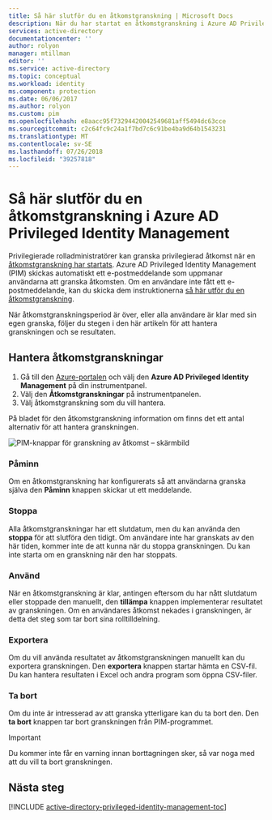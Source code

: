 ```yaml
---
title: Så här slutför du en åtkomstgranskning | Microsoft Docs
description: När du har startat en åtkomstgranskning i Azure AD Privileged Identity Management, lär du dig hur du slutför det och visa resultaten
services: active-directory
documentationcenter: ''
author: rolyon
manager: mtillman
editor: ''
ms.service: active-directory
ms.topic: conceptual
ms.workload: identity
ms.component: protection
ms.date: 06/06/2017
ms.author: rolyon
ms.custom: pim
ms.openlocfilehash: e8aacc95f73294420042549681aff5494dc63cce
ms.sourcegitcommit: c2c64fc9c24a1f7bd7c6c91be4ba9d64b1543231
ms.translationtype: MT
ms.contentlocale: sv-SE
ms.lasthandoff: 07/26/2018
ms.locfileid: "39257818"
---
```

# <a name="how-to-complete-an-access-review-in-azure-ad-privileged-identity-management"></a>Så här slutför du en åtkomstgranskning i Azure AD Privileged Identity Management
Privilegierade rolladministratörer kan granska privilegierad åtkomst när en [åtkomstgranskning har startats](pim-how-to-start-security-review.md). Azure AD Privileged Identity Management (PIM) skickas automatiskt ett e-postmeddelande som uppmanar användarna att granska åtkomsten. Om en användare inte fått ett e-postmeddelande, kan du skicka dem instruktionerna [så här utför du en åtkomstgranskning](pim-how-to-perform-security-review.md).

När åtkomstgranskningsperiod är över, eller alla användare är klar med sin egen granska, följer du stegen i den här artikeln för att hantera granskningen och se resultaten.

## <a name="manage-access-reviews"></a>Hantera åtkomstgranskningar
1. Gå till den [Azure-portalen](https://portal.azure.com/) och välj den **Azure AD Privileged Identity Management** på din instrumentpanel.
2. Välj den **Åtkomstgranskningar** på instrumentpanelen.
3. Välj åtkomstgranskning som du vill hantera.

På bladet för den åtkomstgranskning information om finns det ett antal alternativ för att hantera granskningen.

![PIM-knappar för granskning av åtkomst – skärmbild](./media/pim-how-to-complete-review/PIM_review_buttons.png)

### <a name="remind"></a>Påminn
Om en åtkomstgranskning har konfigurerats så att användarna granska själva den **Påminn** knappen skickar ut ett meddelande. 

### <a name="stop"></a>Stoppa
Alla åtkomstgranskningar har ett slutdatum, men du kan använda den **stoppa** för att slutföra den tidigt. Om användare inte har granskats av den här tiden, kommer inte de att kunna när du stoppa granskningen. Du kan inte starta om en granskning när den har stoppats.

### <a name="apply"></a>Använd
När en åtkomstgranskning är klar, antingen eftersom du har nått slutdatum eller stoppade den manuellt, den **tillämpa** knappen implementerar resultatet av granskningen. Om en användares åtkomst nekades i granskningen, är detta det steg som tar bort sina rolltilldelning.  

### <a name="export"></a>Exportera
Om du vill använda resultatet av åtkomstgranskningen manuellt kan du exportera granskningen. Den **exportera** knappen startar hämta en CSV-fil. Du kan hantera resultaten i Excel och andra program som öppna CSV-filer.

### <a name="delete"></a>Ta bort
Om du inte är intresserad av att granska ytterligare kan du ta bort den. Den **ta bort** knappen tar bort granskningen från PIM-programmet.

> [!IMPORTANT]
> Du kommer inte får en varning innan borttagningen sker, så var noga med att du vill ta bort granskningen. 

## <a name="next-steps"></a>Nästa steg
[!INCLUDE [active-directory-privileged-identity-management-toc](../../../includes/active-directory-privileged-identity-management-toc.md)]
